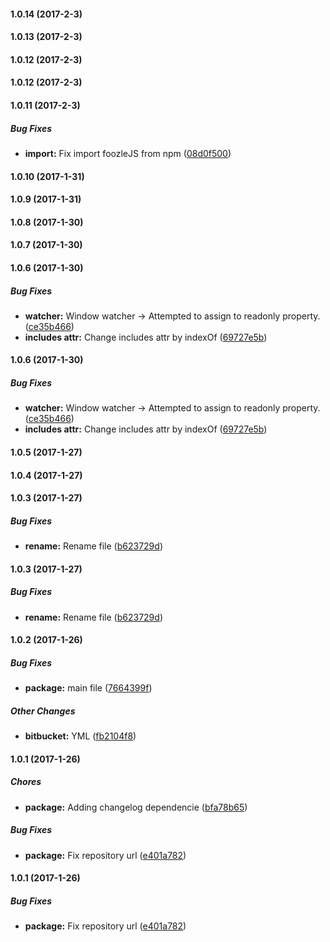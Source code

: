 #### 1.0.14 (2017-2-3)

#### 1.0.13 (2017-2-3)

#### 1.0.12 (2017-2-3)

#### 1.0.12 (2017-2-3)

#### 1.0.11 (2017-2-3)

##### Bug Fixes

* **import:** Fix import foozleJS from npm ([08d0f500](https://github.com/jojo5716/foozlejs-tracker/commit/08d0f500e3ee1fc16b6f4c3b04f1418322c1fa1f))

#### 1.0.10 (2017-1-31)

#### 1.0.9 (2017-1-31)

#### 1.0.8 (2017-1-30)

#### 1.0.7 (2017-1-30)

#### 1.0.6 (2017-1-30)

##### Bug Fixes

* **watcher:** Window watcher -> Attempted to assign to readonly property. ([ce35b466](https://github.com/jojo5716/foozlejs-tracker/commit/ce35b466484aeb04d3d64f713cfc487d58892656))
* **includes attr:** Change includes attr by indexOf ([69727e5b](https://github.com/jojo5716/foozlejs-tracker/commit/69727e5bbf1ceb01549cc1a16a795f215eb5bfba))

#### 1.0.6 (2017-1-30)

##### Bug Fixes

* **watcher:** Window watcher -> Attempted to assign to readonly property. ([ce35b466](https://github.com/jojo5716/foozlejs-tracker/commit/ce35b466484aeb04d3d64f713cfc487d58892656))
* **includes attr:** Change includes attr by indexOf ([69727e5b](https://github.com/jojo5716/foozlejs-tracker/commit/69727e5bbf1ceb01549cc1a16a795f215eb5bfba))

#### 1.0.5 (2017-1-27)

#### 1.0.4 (2017-1-27)

#### 1.0.3 (2017-1-27)

##### Bug Fixes

* **rename:** Rename file ([b623729d](https://github.com/jojo5716/foozlejs-tracker/commit/b623729dce11f42822ebb4386dfe2e83ff9521bf))

#### 1.0.3 (2017-1-27)

##### Bug Fixes

* **rename:** Rename file ([b623729d](https://github.com/jojo5716/foozlejs-tracker/commit/b623729dce11f42822ebb4386dfe2e83ff9521bf))

#### 1.0.2 (2017-1-26)

##### Bug Fixes

* **package:** main file ([7664399f](https://github.com/jojo5716/foozlejs-tracker/commit/7664399f569ca83abf4073b0887a3c7ec10c52fa))

##### Other Changes

* **bitbucket:** YML ([fb2104f8](https://github.com/jojo5716/foozlejs-tracker/commit/fb2104f8af1dacd1e9a152487a98751cc7b36e51))

#### 1.0.1 (2017-1-26)

##### Chores

* **package:** Adding changelog dependencie ([bfa78b65](https://github.com/jojo5716/foozlejs-tracker/commit/bfa78b6591c5cb906a5e9ec382a891bdd2029239))

##### Bug Fixes

* **package:** Fix repository url ([e401a782](https://github.com/jojo5716/foozlejs-tracker/commit/e401a78264122c894d283cdef6029394ad42c403))

#### 1.0.1 (2017-1-26)

##### Bug Fixes

* **package:** Fix repository url ([e401a782](https://github.com/jojo5716/foozlejs-tracker/commit/e401a78264122c894d283cdef6029394ad42c403))


